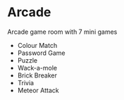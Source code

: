 # Arcade
Arcade game room with 7 mini games
- Colour Match
- Password Game
- Puzzle
- Wack-a-mole
- Brick Breaker
- Trivia
- Meteor Attack
